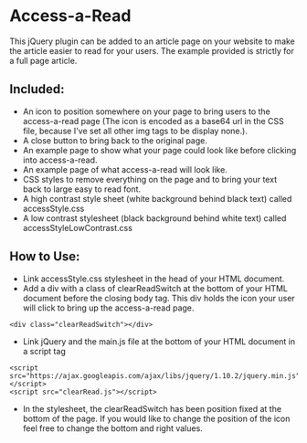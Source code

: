 # Access-a-Read

This jQuery plugin can be added to an article page on your website to make the article easier to read for your users. The example provided is strictly for a full page article. 

## Included:
- An icon to position somewhere on your page to bring users to the access-a-read page (The icon is encoded as a base64 url in the CSS file, because I've set all other img tags to be display none.).
- A close button to bring back to the original page.
- An example page to show what your page could look like before clicking into access-a-read.
- An example page of what access-a-read will look like.
- CSS styles to remove everything on the page and to bring your text back to large easy to read font.
- A high contrast style sheet (white background behind black text) called accessStyle.css
- A low contrast stylesheet (black background behind white text) called accessStyleLowContrast.css


## How to Use:

* Link accessStyle.css stylesheet in the head of your HTML document.
* Add a div with a class of clearReadSwitch at the bottom of your HTML document before the closing body tag. This div holds the icon your user will click to bring up the access-a-read page.

```
<div class="clearReadSwitch"></div>
```

* Link jQuery and the main.js file at the bottom of your HTML document in a script tag
```
<script src="https://ajax.googleapis.com/ajax/libs/jquery/1.10.2/jquery.min.js"></script>
<script src="clearRead.js"></script>
```

* In the stylesheet, the clearReadSwitch has been position fixed at the bottom of the page. If you would like to change the position of the icon feel free to change the bottom and right values.

